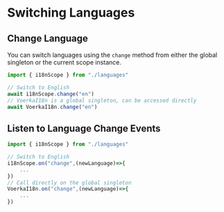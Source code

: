 # Switching Languages

## Change Language

You can switch languages using the `change` method from either the global singleton or the current scope instance.

```javascript
import { i18nScope } from "./languages"

// Switch to English
await i18nScope.change("en")
// VoerkaI18n is a global singleton, can be accessed directly
await VoerkaI18n.change("en")
```

## Listen to Language Change Events

```javascript
import { i18nScope } from "./languages"

// Switch to English
i18nScope.on("change",(newLanguage)=>{
    ...
})
// Call directly on the global singleton
VoerkaI18n.on("change",(newLanguage)=>{
    ...
})
```
